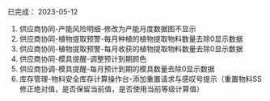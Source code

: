 已完成：
2023-05-12
1. 供应商协同-产能风险明细-修改为产能月度数据图不显示
2. 供应商协同-植物提取预警-每月种植的植物提取物料数量去除0显示数据
3. 供应商协同-植物提取预警-每月收获的植物提取物料数量去除0显示数据
4. 供应商协同-模具提醒-调整预计到期颜色
5. 供应商协调-模具提醒-每月预计到期的模具数量去除0显示数据
6. 库存管理-物料安全库存计算操作台-添加重置请求与感叹号提示（重置物料SS修正绝对值，是否保留当前值，是否使用当前等级计算值）